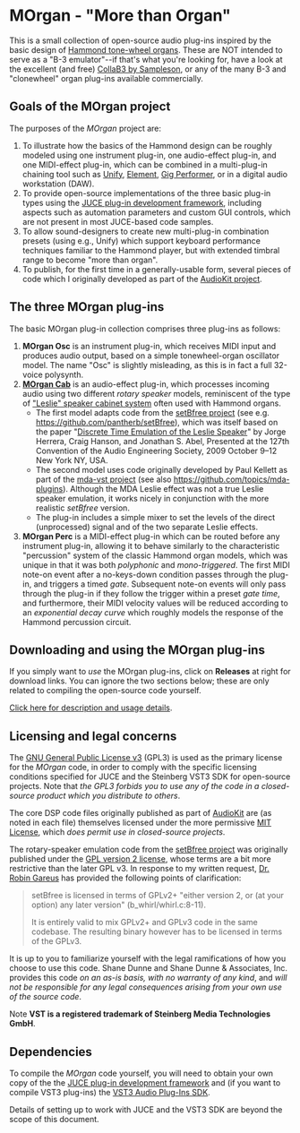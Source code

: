 # MOrgan - "More than Organ"
This is a small collection of open-source audio plug-ins inspired by the basic design of [Hammond tone-wheel organs](https://en.wikipedia.org/wiki/Hammond_organ). These are NOT intended to serve as a "B-3 emulator"--if that's what you're looking for, have a look at the excellent (and free) [CollaB3 by Sampleson](https://sampleson.com/collab3-free-tonewheel-organ.html), or any of the many B-3 and "clonewheel" organ plug-ins available commercially.

## Goals of the MOrgan project

The purposes of the *MOrgan* project are:

1. To illustrate how the basics of the Hammond design can be roughly modeled using one instrument plug-in, one audio-effect plug-in, and one MIDI-effect plug-in, which can be combined in a multi-plug-in chaining tool such as [Unify](https://www.pluginguru.com/products/unify-standard/), [Element](https://kushview.net/), [Gig Performer](https://gigperformer.com/), or in a digital audio workstation (DAW).
2. To provide open-source implementations of the three basic plug-in types using the [JUCE plug-in development framework](https://juce.com/), including aspects such as automation parameters and custom GUI controls, which are not present in most JUCE-based code samples.
3. To allow sound-designers to create new multi-plug-in combination presets (using e.g., Unify) which support keyboard performance techniques familiar to the Hammond player, but with extended timbral range to become "more than organ".
4. To publish, for the first time in a generally-usable form, several pieces of code which I originally developed as part of the [AudioKit project](https://audiokit.io/).

## The three MOrgan plug-ins

The basic MOrgan plug-in collection comprises three plug-ins as follows:

1. **MOrgan Osc** is an instrument plug-in, which receives MIDI input and produces audio output, based on a simple tonewheel-organ oscillator model. The name "Osc" is slightly misleading, as this is in fact a full 32-voice polysynth.
2. **[MOrgan Cab](morgan-cab.md)** is an audio-effect plug-in, which processes incoming audio using two different *rotary speaker* models, reminiscent of the type of ["Leslie" speaker cabinet system](https://en.wikipedia.org/wiki/Leslie_speaker) often used with Hammond organs.
   - The first model adapts code from the [setBfree project](https://setbfree.org/) (see e.g. https://github.com/pantherb/setBfree), which was itself based on the paper "[Discrete Time Emulation of the Leslie Speaker](https://www.aes.org/e-lib/browse.cfm?elib=15120)" by Jorge Herrera, Craig Hanson, and Jonathan S. Abel, Presented at the 127th Convention of the Audio Engineering Society, 2009 October 9–12 New York NY, USA.
   - The second model uses code originally developed by Paul Kellett as part of the [mda-vst project](http://mda.smartelectronix.com/) (see also https://github.com/topics/mda-plugins). Although the MDA Leslie effect was not a true Leslie speaker emulation, it works nicely in conjunction with the more realistic *setBfree* version.
   - The plug-in includes a simple mixer to set the levels of the direct (unprocessed) signal and of the two separate Leslie effects.
3. **MOrgan Perc** is a MIDI-effect plug-in which can be routed before any instrument plug-in, allowing it to behave similarly to the characteristic "percussion" system of the classic Hammond organ models, which was unique in that it was both *polyphonic* and *mono-triggered*. The first MIDI note-on event after a no-keys-down condition passes through the plug-in, and triggers a timed *gate*. Subsequent note-on events will only pass through the plug-in if they follow the trigger within a preset *gate time*, and furthermore, their MIDI velocity values will be reduced according to an *exponential decay curve* which roughly models the response of the Hammond percussion circuit.

## Downloading and using the MOrgan plug-ins

If you simply want to *use* the MOrgan plug-ins, click on **Releases** at right for download links. You can ignore the two sections below; these are only related to compiling the open-source code yourself.

[Click here for description and usage details](https://getdunne.github.io/MOrgan/).

## Licensing and legal concerns

The [GNU General Public License v3](https://www.gnu.org/licenses/gpl-3.0.en.html) (GPL3) is used as the primary license for the *MOrgan* code, in order to comply with the specific licensing conditions specified for JUCE and the Steinberg VST3 SDK for open-source projects. Note that *the GPL3 forbids you to use any of the code in a closed-source product which you distribute to others*.

The core DSP code files originally published as part of [AudioKit](https://audiokit.io/) are (as noted in each file) themselves licensed under the more permissive [MIT License](https://opensource.org/licenses/MIT), which *does permit use in closed-source projects*.

The rotary-speaker emulation code from the [setBfree project](https://setbfree.org/) was originally published under the [GPL version 2 license](https://www.gnu.org/licenses/old-licenses/gpl-2.0.en.html), whose terms are a bit more restrictive than the later GPL v3. In response to my written request, [Dr. Robin Gareus](https://github.com/x42) has provided the following points of clarification:

> setBfree is licensed in terms of GPLv2+ "either version 2, or (at your option) any later version" (b_whirl/whirl.c:8-11).
>
> It is entirely valid to mix GPLv2+ and GPLv3 code in the same codebase. The resulting binary however has to be licensed in terms of the GPLv3.

It is up to you to familiarize yourself with the legal ramifications of how you choose to use this code. Shane Dunne and Shane Dunne & Associates, Inc. provides this code *on an as-is basis, with no warranty of any kind*, and *will not be responsible for any legal consequences arising from your own use of the source code*.

Note **VST is a registered trademark of Steinberg Media Technologies GmbH**.

## Dependencies

To compile the *MOrgan* code yourself, you will need to obtain your own copy of the the [JUCE plug-in development framework](https://juce.com/) and (if you want to compile VST3 plug-ins) the [VST3 Audio Plug-Ins SDK](https://www.steinberg.net/developers/).

Details of setting up to work with JUCE and the VST3 SDK are beyond the scope of this document.

